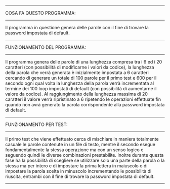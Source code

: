 
******************************************************************************************************************************************************
COSA FA QUESTO PROGRAMMA:
******************************************************************************************************************************************************
Il programma in questione genera delle parole con il fine di trovare la password impostata di default.
******************************************************************************************************************************************************
FUNZIONAMENTO DEL PROGRAMMA:
******************************************************************************************************************************************************
Il programma genera delle parole di una lunghezza compresa tra i 6 ed i 20 caratteri (con possibilità di modificarne i valori da codice), 
la lunghezza della parola che verrà generata è inizialmente impostata a 6 caratteri cercando di generare un totale di 100 parole per il primo test 
e 600 per il secondo ogni qual volta la lunghezza della parola verrà incrementata al termine dei 100 loop impostati di default 
(con possibilità di aumentarne il valore da codice). 
Al raggiungimento della lunghezza massima di 20 caratteri il valore verrà ripristinato a 6 ripetendo le operazioni effettuate 
fin quando non avrà generato la parola corrispondente alla password impostata di default.
******************************************************************************************************************************************************
FUNZIONAMENTO PER TEST:
******************************************************************************************************************************************************
Il primo test che viene effettuato cerca di mischiare in maniera totalmente casuale le parole contenute in un file di testo, 
mentre il secondo esegue fondamentalmente la stessa operazione ma con un senso logico e seguendo quindi le diverse combinazioni prestabilite. 
Inoltre durante questa fase ha la possibilità di scegliere se utilizzare solo una parte della parola o la stessa ma per intero 
e di impostare la prima lettera in maiuscolo o di impostare la parola scelta in minuscolo incrementando le possibilità di riuscita, 
entrambi con il fine di trovare la password impostata di default.
******************************************************************************************************************************************************
